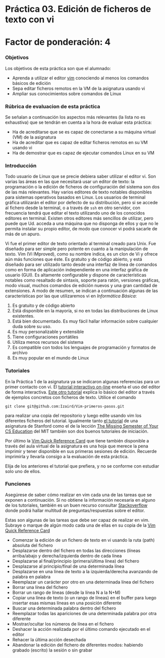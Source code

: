 # Práctica 03. Edición de ficheros de texto con vi

# Factor de ponderación: 4

### Objetivos
Los objetivos de esta práctica son que el alumnado:
* Aprenda a utilizar el editor [vim](https://www.vim.org/)
  conociendo al menos los comandos básicos de edición
* Sepa editar ficheros remotos en la VM de la asignatura usando vi
* Ampliar sus conocimientos sobre comandos de Linux

### Rúbrica de evaluacion de esta práctica
Se señalan a continuación los aspectos más relevantes (la lista no es exhaustiva) que se tendrán en cuenta a la hora de evaluar esta práctica:
* Ha de acreditarse que se es capaz de conectarse a su máquina virtual (VM) de la asignatura 
* Ha de acreditar que es capaz de editar ficheros remotos en su VM usando vi
* Ha de demostrar que es capaz de ejecutar comandos Linux en su VM

### Introducción
Todo usuario de Linux que se precie debiera saber utilizar el editor vi.
Son varias las áreas en las que necesitará usar un editor de texto: la programación o la edición de ficheros de configuración del sistema son dos de las más relevantes.
Hay varios editores de texto notables disponibles para sistemas operativos basados en Linux.
Los usuarios de terminal gráfica utilizarán el editor por defecto de su distribución, pero si se accede al fichero desde la terminal, 
o a través de `ssh` en otro servidor, con frecuencia tendrá que editar el texto utilizando uno de los conocidos editores en terminal.
Existen otros editores más sencillos de utilizar, pero puede que Ud. acceda a una máquina que no disponga de ellos y que no le permita 
instalar su propio editor, de modo que conocer vi podrá sacarle de más de un apuro.

Vi fue el primer editor de texto orientado al terminal creado para Unix. 
Fue diseñado para ser simple pero potente en cuanto a la manipulación de texto.
Vim (Vi IMproved), como su nombre indica, es un clon de Vi y ofrece aún más funciones que éste. 
Es gratuito y de código abierto, y está diseñado para ser utilizado tanto desde una interfaz de línea de comandos 
como en forma de aplicación independiente en una interfaz gráfica de usuario (GUI).
Es altamente configurable y dispone de características notables como resaltado de sintaxis, soporte para ratón, versiones gráficas, modo visual, 
muchos comandos de edición nuevos y una gran cantidad de extensiones.
A modo de resumen, se indican a continuación algunas de las características por las que utilizaremos vi en
*Informática Básica*:

1. Es gratuito y de código abierto
2. Está disponible en la mayoría, si no en todas las distribuciones de Linux existentes.
3. Está bien documentado. Es muy fácil hallar información sobre cualquier duda sobre su uso.
5. Es muy personalizable y extensible
6. Tiene configuraciones portátiles
7. Utiliza menos recursos del sistema
8. Es compatible con todos los lenguajes de programación y formatos de archivo
9. Es muy popular en el mundo de Linux

### Tutoriales
En la Práctica 1 de la asignatura ya se indicaron algunas referencias para un primer contacto con vi.
El [tutorial interactivo on-line](https://www.openvim.com/) 
enseña el uso del editor de forma interactiva.
[Este otro tutorial](https://github.com/Izaird/Vim-primeros-pasos) explica lo básico del editor a través de ejemplos concretos con ficheros de texto.
Utilice el comando 
```
git clone git@github.com:Izaird/Vim-primeros-pasos.git
```
para realizar una copia del repositorio y luego edite usando vim los diferentes ficheros del tutorial.
Igualmente tanto
[el tutorial](https://web.stanford.edu/class/cs107/resources/vim.html) 
de una asignatura de Stanford como el de la lección
[The Missing Semester of Your CS Education](https://missing.csail.mit.edu/2020/editors/) 
del MIT también son dos buenos tutoriales de iniciación.

Por último la 
[Vim Quick Reference Card](http://www.cheat-sheets.org/saved-copy/vimqrc.pdf)
que tiene también disponible a través del aula virtual de la asignatura es una hoja que merece la pena
imprimir y tener disponible en sus primeras sesiones de edición.
Recuerde imprimirla y llevarla consigo a la evaluación de esta práctica.

Elija de los anteriores el tutorial que prefiera, y no se conforme con estudiar solo uno de ellos.

### Funciones
Asegúrese de saber cómo realizar en vim cada una de las tareas que se exponen a continuación.
Si no obtiene la información necesaria en alguno de los tutoriales, también es un buen recurso
consultar
[Stackoverflow](https://stackoverflow.com/questions/tagged/vim)
donde podrá hallar multitud de preguntas/respuestas sobre el editor.

Estas son algunas de las tareas que debe ser capaz de realizar en vim.
Subraye o marque de algún modo cada una de ellas en su copia de la 
[Vim Quick Reference Card](http://www.cheat-sheets.org/saved-copy/vimqrc.pdf)

* Comenzar la edición de un fichero de texto en vi usando la ruta (path) absoluta del fichero
* Desplazarse dentro del fichero en todas las direcciones (líneas arriba/abajo y derecha/izquierda dentro de
  cada línea
* Desplazarse al final/principio (primera/última línea) del fichero
* Desplazarse al principio/final de una determinada línea
* Desplazarse en una línea de texto a la izquierda/derecha avanzando de palabra en palabra
* Reemplazar un carácter por otro en una determinada línea del fichero
* Borrar una línea del fichero
* Borrar un rango de líneas (desde la línea N a la N+M)
* Copiar una línea de texto (o un rango de líneas) en el buffer para luego insertar esas mismas líneas en una
  posición diferente
* Buscar una determinada palabra dentro del fichero
* Reemplazar todas las apariciones de una determinada palabra por otra diferente
* Mostrar/ocultar los números de línea en el fichero
* Deshacer la acción realizada por el último comando ejecutado en el editor
* Rehacer la última acción desechada
* Abandonar la edición del fichero de diferentes modos: habiendo grabado (escrito) la sesión o sin grabar




